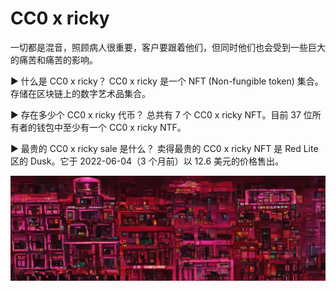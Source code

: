 # CC0 x ricky

一切都是混音，照顾病人很重要，客户要跟着他们，但同时他们也会受到一些巨大的痛苦和痛苦的影响。

▶ 什么是 CC0 x ricky？
CC0 x ricky 是一个 NFT (Non-fungible token) 集合。存储在区块链上的数字艺术品集合。

▶ 存在多少个 CC0 x ricky 代币？
总共有 7 个 CC0 x ricky NFT。目前 37 位所有者的钱包中至少有一个 CC0 x ricky NTF。

▶ 最贵的 CC0 x ricky sale 是什么？
卖得最贵的 CC0 x ricky NFT 是 Red Lite 区的 Dusk。它于 2022-06-04（3 个月前）以 12.6 美元的价格售出。

![nft](513412112312.jpg)
